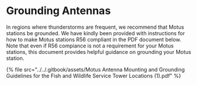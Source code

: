 # Grounding Antennas

In regions where thunderstorms are frequent, we recommend that Motus stations be grounded. We have kindly been provided with instructions for how to make Motus stations R56 compliant in the PDF document below. Note that even if R56 compiance is not a requirement for your Motus stations, this document provides helpful guidance on grounding your Motus station.

{% file src="../../.gitbook/assets/Motus Antenna Mounting and Grounding Guidelines for the Fish and Wildlife Service Tower Locations (1).pdf" %}
